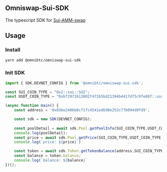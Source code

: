 ## Omniswap-Sui-SDK
The typescript SDK for [Sui-AMM-swap](https://github.com/OmniBTC/Sui-AMM-swap)

## Usage

### Install
```bash
yarn add @omnibtc/omniswap-sui-sdk
```

### Init SDK

```ts
import { SDK,DEVNET_CONFIG } from '@omnibtc/omniswap-sui-sdk';

const SUI_COIN_TYPE = "0x2::sui::SUI";
const USDT_COIN_TYPE = "0xbf2972612002f472b5bd21394b4417d75c9fe887::usdt::USDT";

(async function main() {
    const address = '0x036e2406b8cf1fc4541ed6d0e252c77b094d0fd9';

    const sdk = new SDK(DEVNET_CONFIG);
    
    const poolDetail = await sdk.Pool.getPoolInfo(SUI_COIN_TYPE,USDT_COIN_TYPE);
    console.log(poolDetail);
    const price = await sdk.Pool.getPrice(SUI_COIN_TYPE,USDT_COIN_TYPE,BigInt(1))
    console.log(`price: ${price}`)

    const token = await sdk.Token.getTokenBalance(address,SUI_COIN_TYPE);
    const balance = token.balance;
    console.log(`balance: ${balance}`
})();

```